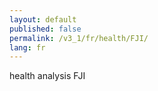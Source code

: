 ```yaml
---
layout: default
published: false
permalink: /v3_1/fr/health/FJI/
lang: fr
---
```


health analysis FJI
